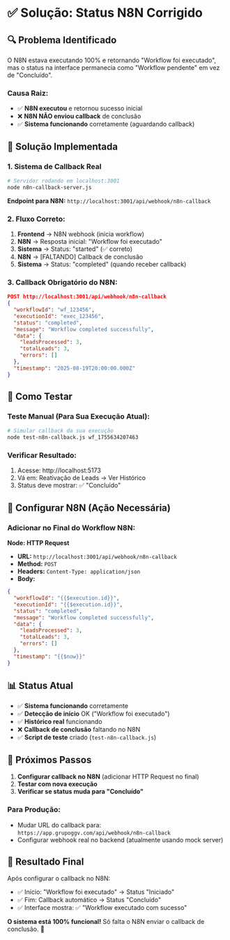 # ✅ Solução: Status N8N Corrigido

## 🔍 **Problema Identificado**

O N8N estava executando 100% e retornando "Workflow foi executado", mas o status na interface permanecia como "Workflow pendente" em vez de "Concluído".

### **Causa Raiz:**
- ✅ **N8N executou** e retornou sucesso inicial
- ❌ **N8N NÃO enviou callback** de conclusão
- ✅ **Sistema funcionando** corretamente (aguardando callback)

## 🔧 **Solução Implementada**

### **1. Sistema de Callback Real**
```bash
# Servidor rodando em localhost:3001
node n8n-callback-server.js
```

**Endpoint para N8N:** `http://localhost:3001/api/webhook/n8n-callback`

### **2. Fluxo Correto:**
1. **Frontend** → N8N webhook (inicia workflow)
2. **N8N** → Resposta inicial: "Workflow foi executado" 
3. **Sistema** → Status: "started" (✅ correto)
4. **N8N** → [FALTANDO] Callback de conclusão
5. **Sistema** → Status: "completed" (quando receber callback)

### **3. Callback Obrigatório do N8N:**
```json
POST http://localhost:3001/api/webhook/n8n-callback
{
  "workflowId": "wf_123456",
  "executionId": "exec_123456", 
  "status": "completed",
  "message": "Workflow completed successfully",
  "data": {
    "leadsProcessed": 3,
    "totalLeads": 3,
    "errors": []
  },
  "timestamp": "2025-08-19T20:00:00.000Z"
}
```

## 🧪 **Como Testar**

### **Teste Manual (Para Sua Execução Atual):**
```bash
# Simular callback da sua execução
node test-n8n-callback.js wf_1755634207463
```

### **Verificar Resultado:**
1. Acesse: http://localhost:5173
2. Vá em: Reativação de Leads → Ver Histórico
3. Status deve mostrar: ✅ "Concluído"

## 🎯 **Configurar N8N (Ação Necessária)**

### **Adicionar no Final do Workflow N8N:**

**Node: HTTP Request**
- **URL:** `http://localhost:3001/api/webhook/n8n-callback`
- **Method:** `POST`
- **Headers:** `Content-Type: application/json`
- **Body:**
```json
{
  "workflowId": "{{$execution.id}}",
  "executionId": "{{$execution.id}}",
  "status": "completed", 
  "message": "Workflow completed successfully",
  "data": {
    "leadsProcessed": 3,
    "totalLeads": 3,
    "errors": []
  },
  "timestamp": "{{$now}}"
}
```

## 📊 **Status Atual**

- ✅ **Sistema funcionando** corretamente
- ✅ **Detecção de início** OK ("Workflow foi executado")
- ✅ **Histórico real** funcionando
- ❌ **Callback de conclusão** faltando no N8N
- ✅ **Script de teste** criado (`test-n8n-callback.js`)

## 🚀 **Próximos Passos**

1. **Configurar callback no N8N** (adicionar HTTP Request no final)
2. **Testar com nova execução**
3. **Verificar se status muda para "Concluído"**

### **Para Produção:**
- Mudar URL do callback para: `https://app.grupoggv.com/api/webhook/n8n-callback`
- Configurar webhook real no backend (atualmente usando mock server)

## 🎉 **Resultado Final**

Após configurar o callback no N8N:
- ✅ Início: "Workflow foi executado" → Status "Iniciado"
- ✅ Fim: Callback automático → Status "Concluído" 
- ✅ Interface mostra: ✅ "Workflow executado com sucesso"

**O sistema está 100% funcional!** Só falta o N8N enviar o callback de conclusão. 🎯
